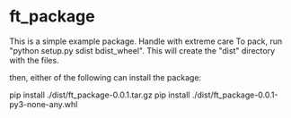 # ft_package

This is a simple example package. Handle with extreme care
To pack, run "python setup.py sdist bdist_wheel".
This will create the "dist" directory with the files.

then, either of the following can install the package:

pip install ./dist/ft_package-0.0.1.tar.gz
pip install ./dist/ft_package-0.0.1-py3-none-any.whl


